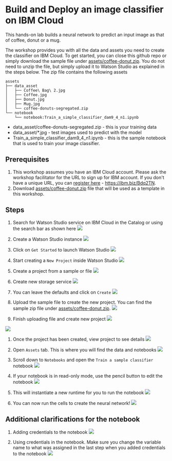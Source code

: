 # Build and Deploy an image classifier on IBM Cloud
This hands-on lab builds a neural network to predict an input image as that of coffee, donut or a mug.

The workshop provides you with all the data and assets you need to create the classifier on IBM Cloud. To get started, you can close this github repo or simply download the sample file under [assets/coffee-donut.zip](assets/coffee-donut.zip). You do not need to unzip the file, but simply upload it to Watson Studio as explained in the steps below. The zip file contains the following assets

```
assets
├── data_asset
│   ├── Coffee\ Bag\ 2.jpg
│   ├── Coffee.jpg
│   ├── Donut.jpg
│   ├── Mug.jpg
│   └── coffee-donuts-segregated.zip
└── notebook
    └── notebook:Train_a_simple_classifier_dam9_4_n1.ipynb
```
- data_asset/coffee-donuts-segregated.zip - this is your training data 
- data_asset/*.jpg - test images used to predict with the model
- Train_a_simple_classifier_dam9_4_n1.ipynb - this is the sample notebook that is used to train your image classifier.


## Prerequisites
1. This workshop assumes you have an IBM Cloud account. Please ask the workshop facilitator for the URL to sign up for IBM account. If you don't have a unique URL, you can [register here](https://ibm.biz/Bdq2TN) - https://ibm.biz/Bdq2TN. 
2. Download [assets/coffee-donut.zip](assets/coffee-donut.zip) file that will be used as a template in this workshop.

## Steps

1. Search for Watson Studio service on IBM Cloud in the Catalog or using the search bar as shown here
![](images/create-watson-studio.png)

1. Create a Watson Studio instance
![](images/create-watson-studio-instance.png)

1. Click on `Get Started` to launch Watson Studio
![](images/launch-watson-studio.png)

1. Start creating a `New Project` inside Watson Studio
![](images/start-new-project.png)

1. Create a project from a sample or file
![](images/create-from-sample.png)

1. Create new storage service
![](images/create-new-storage-service.png)

1. You can leave the defaults and click on `Create`
![](images/create-new-storage-service-defaults.png)

1. Upload the sample file to create the new project. You can find the sample zip file under [assets/coffee-donut.zip](assets/coffee-donut.zip).
![](images/upload.sample.png)

1. Finish uploading file and create new project
![](images/finish-creating-project.png)

![](images/project-in-process.png)

1.  Once the project has been created, view project to see details
![](images/viewproject.png)

1.  Open `Assets` tab. This is where you will find the data and notebooks
![](images/assets.png)

1.  Scroll down to `Notebooks` and open the `Train a sample classifier` notebook
![](images/open-notebook.png)

1.  If your notebook is in read-only mode, use the pencil button to edit the notebook
![](images/edit-notebook.png)

1.  This will instantiate a new runtime for you to run the notebook
![](images/notebook-runtime.png)

1.  You can now run the cells to create the neural network!
![](images/run-notebook.png)


## Additional clarifications for the notebook

1. Adding credentials to the notebook
![](images/notebook-cos-credentials-insert.png)

1. Using credentials in the notebook. Make sure you change the variable name to what was assigned in the last step when you added credentials to the notebook
![](images/notebook-cos-credentials-variable.png)